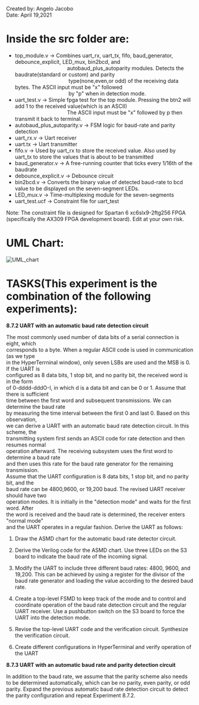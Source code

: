 Created by: Angelo Jacobo   
Date: April 19,2021  

# Inside the src folder are:  
* top_module.v -> Combines uart_rx, uart_tx, fifo, baud_generator, debounce_explicit, LED_mux, bin2bcd, and  
&emsp;&emsp;&emsp;&emsp;&emsp;&emsp;&emsp;&emsp;&emsp;&emsp;autobaud_plus_autoparity modules. Detects the baudrate(standard or custom) and parity   
&emsp;&emsp;&emsp;&emsp;&emsp;&emsp;&emsp;&emsp;&emsp;&emsp; type(none,even,or odd) of the receiving data bytes. The ASCII input must be "x" followed  
&emsp;&emsp;&emsp;&emsp;&emsp;&emsp;&emsp;&emsp;&emsp;&emsp; by "p" when in detection mode.  
* uart_test.v -> Simple fpga test for the top module. Pressing the btn2 will add 1 to the received value(which is an ASCII)  
&emsp;&emsp;&emsp;&emsp;&emsp;&emsp;&emsp;&emsp;&emsp;&emsp;The ASCII input must be "x" followed by p then transmit it back to terminal.  
* autobaud_plus_autoparity.v -> FSM logic for baud-rate and parity detection   
* uart_rx.v -> Uart receiver   
* uart.tx -> Uart transmitter  
* fifo.v -> Used by uart_rx to store the received value. Also used by uart_tx to store the values that is about to be transmitted  
* baud_generator.v -> A free-running counter that ticks every 1/16th of the baudrate  
* debounce_explicit.v -> Debounce circuit  
* bin2bcd.v -> Converts the binary value of detected baud-rate to bcd value to be displayed on the seven-segment LEDs.  
* LED_mux.v -> Time-multiplexing module for the seven-segments  
* uart_test.ucf -> Constraint file for uart_test  

Note: The constraint file is designed for Spartan 6 xc6slx9-2ftg256 FPGA (specifically the AX309 FPGA development board). Edit at your own risk.

# UML Chart:  
![UML_chart](https://user-images.githubusercontent.com/87559347/126113633-b21d0aa0-42c5-4ecd-9d58-4f99eb6277bf.jpg)  



# TASKS(This experiment is the combination of the following experiments):  
**8.7.2 UART with an automatic baud rate detection circuit**

The most commonly used number of data bits of a serial connection is eight, which   
corresponds to a byte. When a regular ASCII code is used in communication (as we type  
in   the HyperTerrninal window), only seven LSBs are used and the MSB is 0. If the UART is     
configured as 8 data bits, 1 stop bit, and no parity bit, the received word is in the form   
of 0-dddd-dddO-I, in which d is a data bit and can be 0 or 1. Assume that there is sufficient     
time between the first word and subsequent transmissions. We can determine the baud rate    
by measuring the time interval between the first 0 and last 0. Based on this observation,  
we can derive a UART with an automatic baud rate detection circuit. In this scheme, the   
transmitting system first sends an ASCII code for rate detection and then resumes normal   
operation afterward. The receiving subsystem uses the first word to determine a baud rate   
and then uses this rate for the baud rate generator for the remaining transmission.   
Assume that the UART configuration is 8 data bits, 1 stop bit, and no parity bit, and the   
baud rate can be 4800,9600, or 19,200 baud. The revised UART receiver should have two   
operation modes. It is initially in the "detection mode" and waits for the first word. After   
the word is received and the baud rate is determined, the receiver enters "normal mode"   
and the UART operates in a regular fashion. Derive the UART as follows:   

1. Draw the ASMD chart for the automatic baud rate detector circuit. 

2. Derive the Verilog code for the ASMD chart. Use three LEDs on the S3 board to 
indicate the baud rate of the incoming signal. 

3. Modify the UART to include three different baud rates: 4800, 9600, and 19,200. 
This can be achieved by using a register for the divisor of the baud rate generator and 
loading the value according to the desired baud rate. 

4. Create a top-level FSMD to keep track of the mode and to control and coordinate 
operation of the baud rate detection circuit and the regular UART receiver. Use a 
pushbutton switch on the S3 board to force the UART into the detection mode. 

5. Revise the top-level UART code and the verification circuit. Synthesize the verification circuit. 

6. Create different configurations in HyperTerrninal and verify operation of the UART


**8.7.3 UART with an automatic baud rate and parity detection circuit**

In addition to the baud rate, we assume that the parity scheme also needs to be determined 
automatically, which can be no parity, even parity, or odd parity. Expand the previous 
automatic baud rate detection circuit to detect the parity configuration and repeat Experiment 8.7.2. 
